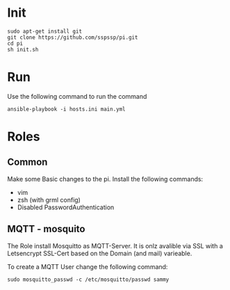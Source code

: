 # Init

```
sudo apt-get install git
git clone https://github.com/sspssp/pi.git
cd pi
sh init.sh
```

# Run
Use the following command to run the command

```
ansible-playbook -i hosts.ini main.yml
```



# Roles

## Common
Make some Basic changes to the pi. Install the following commands:

* vim
* zsh (with grml config)
* Disabled PasswordAuthentication

## MQTT - mosquito
The Role install Mosquitto as MQTT-Server. It is onlz avalible via SSL with a Letsencrypt SSL-Cert based on the Domain (and mail) varieable.

To create a MQTT User change the following command:
```
sudo mosquitto_passwd -c /etc/mosquitto/passwd sammy
```
